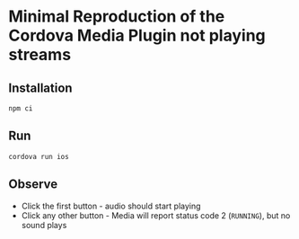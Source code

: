 # Minimal Reproduction of the Cordova Media Plugin not playing streams

## Installation

```
npm ci
```

## Run

```
cordova run ios
```

## Observe

* Click the first button - audio should start playing
* Click any other button - Media will report status code 2 (`RUNNING`), but no sound plays
